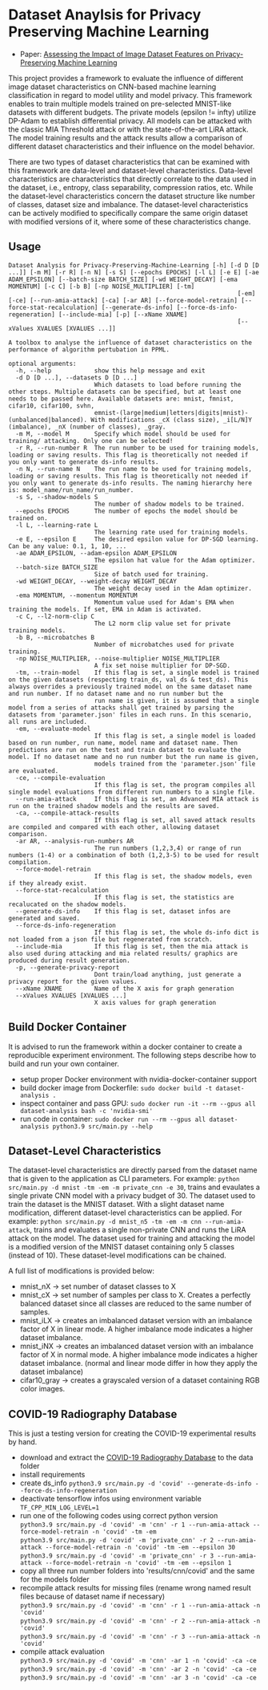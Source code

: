# Dataset Anaylsis for Privacy Preserving Machine Learning

* Paper: [Assessing the Impact of Image Dataset Features on Privacy-Preserving Machine Learning](http://arxiv.org/abs/2409.01329)

This project provides a framework to evaluate the influence of different image dataset characteristics on CNN-based machine learning classification in regard to model utility and model privacy.
This framework enables to train multiple models trained on pre-selected MNIST-like datasets with different budgets.
The private models (epsilon != infty) utilize DP-Adam to establish differential privacy.
All models can be attacked with the classic MIA Threshold attack or with the state-of-the-art LiRA attack.
The model training results and the attack results allow a comparison of different dataset characteristics and their influence on the model behavior.

There are two types of dataset characteristics that can be examined with this framework are data-level and dataset-level characteristics.
Data-level characteristics are characteristics that directly correlate to the data used in the dataset, i.e., entropy, class separability, compression ratios, etc.
While the dataset-level characteristics concern the dataset structure like number of classes, dataset size and imbalance.
The dataset-level characteristics can be actively modified to specifically compare the same origin dataset with modified versions of it, where some of these characteristics change.

## Usage
```
Dataset Analysis for Privacy-Preserving-Machine-Learning [-h] [-d D [D ...]] [-m M] [-r R] [-n N] [-s S] [--epochs EPOCHS] [-l L] [-e E] [-ae ADAM_EPSILON] [--batch-size BATCH_SIZE] [-wd WEIGHT_DECAY] [-ema MOMENTUM] [-c C] [-b B] [-np NOISE_MULTIPLIER] [-tm]
                                                                [-em] [-ce] [--run-amia-attack] [-ca] [-ar AR] [--force-model-retrain] [--force-stat-recalculation] [--generate-ds-info] [--force-ds-info-regeneration] [--include-mia] [-p] [--xName XNAME]
                                                                [--xValues XVALUES [XVALUES ...]]

A toolbox to analyse the influence of dataset characteristics on the performance of algorithm pertubation in PPML.

optional arguments:
  -h, --help            show this help message and exit
  -d D [D ...], --datasets D [D ...]
                        Which datasets to load before running the other steps. Multiple datasets can be specified, but at least one needs to be passed here. Available datasets are: mnist, fmnist, cifar10, cifar100, svhn,
                        emnist-(large|medium|letters|digits|mnist)-(unbalanced|balanced). With modifications _cX (class size), _i[L/N]Y (imbalance), _nX (number of classes), _gray.
  -m M, --model M       Specify which model should be used for training/ attacking. Only one can be selected!
  -r R, --run-number R  The run number to be used for training models, loading or saving results. This flag is theoretically not needed if you only want to generate ds-info results.
  -n N, --run-name N    The run name to be used for training models, loading or saving results. This flag is theoretically not needed if you only want to generate ds-info results. The naming hierarchy here is: model_name/run_name/run_number.
  -s S, --shadow-models S
                        The number of shadow models to be trained.
  --epochs EPOCHS       The number of epochs the model should be trained on.
  -l L, --learning-rate L
                        The learning rate used for training models.
  -e E, --epsilon E     The desired epsilon value for DP-SGD learning. Can be any value: 0.1, 1, 10, ...
  -ae ADAM_EPSILON, --adam-epsilon ADAM_EPSILON
                        The epsilon hat value for the Adam optimizer.
  --batch-size BATCH_SIZE
                        Size of batch used for training.
  -wd WEIGHT_DECAY, --weight-decay WEIGHT_DECAY
                        The weight decay used in the Adam optimizer.
  -ema MOMENTUM, --momentum MOMENTUM
                        Momentum value used for Adam's EMA when training the models. If set, EMA in Adam is activated.
  -c C, --l2-norm-clip C
                        The L2 norm clip value set for private training models.
  -b B, --microbatches B
                        Number of microbatches used for private training.
  -np NOISE_MULTIPLIER, --noise-multiplier NOISE_MULTIPLIER
                        A fix set noise multiplier for DP-SGD.
  -tm, --train-model    If this flag is set, a single model is trained on the given datasets (respecting train_ds, val_ds & test_ds). This always overrides a previously trained model on the same dataset name and run number. If no dataset name and no run number but the
                        run name is given, it is assumed that a single model from a series of attacks shall get trained by parsing the datasets from 'parameter.json' files in each runs. In this scenario, all runs are included.
  -em, --evaluate-model
                        If this flag is set, a single model is loaded based on run number, run name, model name and dataset name. Then predictions are run on the test and train dataset to evaluate the model. If no dataset name and no run number but the run name is given,
                        models trained from the 'parameter.json' file are evaluated.
  -ce, --compile-evaluation
                        If this flag is set, the program compiles all single model evaluations from different run numbers to a single file.
  --run-amia-attack     If this flag is set, an Advanced MIA attack is run on the trained shadow models and the results are saved.
  -ca, --compile-attack-results
                        If this flag is set, all saved attack results are compiled and compared with each other, allowing dataset comparison.
  -ar AR, --analysis-run-numbers AR
                        The run numbers (1,2,3,4) or range of run numbers (1-4) or a combination of both (1,2,3-5) to be used for result compilation.
  --force-model-retrain
                        If this flag is set, the shadow models, even if they already exist.
  --force-stat-recalculation
                        If this flag is set, the statistics are recalucated on the shadow models.
  --generate-ds-info    If this flag is set, dataset infos are generated and saved.
  --force-ds-info-regeneration
                        If this flag is set, the whole ds-info dict is not loaded from a json file but regenerated from scratch.
  --include-mia         If this flag is set, then the mia attack is also used during attacking and mia related results/ graphics are produced during result generation.
  -p, --generate-privacy-report
                        Dont train/load anything, just generate a privacy report for the given values.
  --xName XNAME         Name of the X axis for graph generation
  --xValues XVALUES [XVALUES ...]
                        X axis values for graph generation
```

## Build Docker Container
It is advised to run the framework within a docker container to create a reproducible experiment environment.
The following steps describe how to build and run your own container.

- setup proper Docker environment with nvidia-docker-container support
- build docker image from Dockerfile: `sudo docker build -t dataset-analysis .`
- inspect container and pass GPU: `sudo docker run -it --rm --gpus all dataset-analysis bash -c 'nvidia-smi'`
- run code in container: `sudo docker run --rm --gpus all dataset-analysis python3.9 src/main.py --help`

## Dataset-Level Characteristics
The dataset-level characteristics are directly parsed from the dataset name that is given to the application as CLI parameters.
For example: `python src/main.py -d mnist -tm -em -m private_cnn -e 30`, trains and evaulates a single private CNN model with a privacy budget of 30. The dataset used to train the dataset is the MNIST dataset.
With a slight dataset name modification, different dataset-level characteristics can be applied.
For example: `python src/main.py -d mnist_n5 -tm -em -m cnn --run-amia-attack`, trains and evaluates a single non-private CNN and runs the LiRA attack on the model. The dataset used for training and attacking the model is a modified version of the MNIST dataset containing only 5 classes (instead of 10).
These dataset-level modifications can be chained.

A full list of modifications is provided below:
- mnist_nX -> set number of dataset classes to X
- mnist_cX -> set number of samples per class to X. Creates a perfectly balanced dataset since all classes are reduced to the same number of samples.
- mnist_iLX -> creates an imbalanced dataset version with an imbalance factor of X in linear mode. A higher imbalance mode indicates a higher dataset imbalance.
- mnist_iNX -> creates an imbalanced dataset version with an imbalance factor of X in normal mode. A higher imbalance mode indicates a higher dataset imbalance. (normal and linear mode differ in how they apply the dataset imbalance)
- cifar10_gray -> creates a grayscaled version of a dataset containing RGB color images.

## COVID-19 Radiography Database
This is just a testing version for creating the COVID-19 experimental results by hand.

- download and extract the [COVID-19 Radiography Database](https://www.kaggle.com/datasets/tawsifurrahman/covid19-radiography-database?resource=download) to the data folder
- install requirements
- create ds_info
  `python3.9 src/main.py -d 'covid' --generate-ds-info --force-ds-info-regeneration`
- deactivate tensorflow infos using environment variable
    `TF_CPP_MIN_LOG_LEVEL=1`
- run one of the following codes using correct python version  
    `python3.9 src/main.py -d 'covid' -m 'cnn' -r 1 --run-amia-attack --force-model-retrain -n 'covid' -tm -em`  
    `python3.9 src/main.py -d 'covid' -m 'private_cnn' -r 2 --run-amia-attack --force-model-retrain -n 'covid' -tm -em --epsilon 30`  
    `python3.9 src/main.py -d 'covid' -m 'private_cnn' -r 3 --run-amia-attack --force-model-retrain -n 'covid' -tm -em --epsilon 1`  
- copy all three run number folders into 'results/cnn/covid' and the same for the models folder
- recompile attack results for missing files (rename wrong named result files because of dataset name if necessary)  
    `python3.9 src/main.py -d 'covid' -m 'cnn' -r 1 --run-amia-attack -n 'covid'`  
    `python3.9 src/main.py -d 'covid' -m 'cnn' -r 2 --run-amia-attack -n 'covid'`  
    `python3.9 src/main.py -d 'covid' -m 'cnn' -r 3 --run-amia-attack -n 'covid'`  
- compile attack evaluation  
    `python3.9 src/main.py -d 'covid' -m 'cnn' -ar 1 -n 'covid' -ca -ce`  
    `python3.9 src/main.py -d 'covid' -m 'cnn' -ar 2 -n 'covid' -ca -ce`  
    `python3.9 src/main.py -d 'covid' -m 'cnn' -ar 3 -n 'covid' -ca -ce`  
